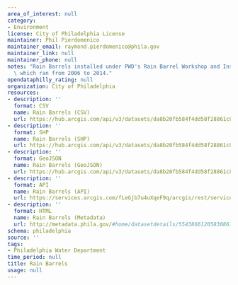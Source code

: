 ```yaml
---
area_of_interest: null
category:
- Environment
license: City of Philadelphia License
maintainer: Phil Pierdomenico
maintainer_email: raymond.pierdomenico@phila.gov
maintainer_link: null
maintainer_phone: null
notes: "Rain Barrels installed under PWD's Rain Barrel Workshop and Installation program,\
  \ which ran from 2006 to 2014."
opendataphilly_rating: null
organization: City of Philadelphia
resources:
- description: ''
  format: CSV
  name: Rain Barrels (CSV)
  url: https://hub.arcgis.com/api/v3/datasets/da8b20fb584f4dd58f28861c8f29311f_0/downloads/data?format=csv&spatialRefId=2272&where=1%3D1
- description: ''
  format: SHP
  name: Rain Barrels (SHP)
  url: https://hub.arcgis.com/api/v3/datasets/da8b20fb584f4dd58f28861c8f29311f_0/downloads/data?format=shp&spatialRefId=2272&where=1%3D1
- description: ''
  format: GeoJSON
  name: Rain Barrels (GeoJSON)
  url: https://hub.arcgis.com/api/v3/datasets/da8b20fb584f4dd58f28861c8f29311f_0/downloads/data?format=geojson&spatialRefId=4326&where=1%3D1
- description: ''
  format: API
  name: Rain Barrels (API)
  url: https://services.arcgis.com/fLeGjb7u4uXqeF9q/arcgis/rest/services/RainBarrel_Installed/FeatureServer/0/query?outFields=*&where=1%3D1
- description: ''
  format: HTML
  name: Rain Barrels (Metadata)
  url: http://metadata.phila.gov/#home/datasetdetails/5543866120583086178c4eeb/representationdetails/561804f9f061d8707502e475/
schema: philadelphia
source: ''
tags:
- Philadelphia Water Department
time_period: null
title: Rain Barrels
usage: null
---
```

